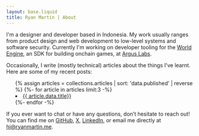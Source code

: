 ```yaml
---
layout: base.liquid
title: Ryan Martin | About
---
```


I'm a designer and developer based in Indonesia. My work usually ranges from
product design and web development to low-level systems and software security.
Currently I'm working on developer tooling for the
<a href="https://github.com/argus-labs/world-engine">World Engine</a>, an SDK
for building onchain games, at <a href="https://argus.gg">Argus Labs</a>.

<!-- placeholder for any previous exp -->

Occasionally, I write (mostly technical) articles about the things I've learnt.
Here are some of my recent posts:

<ul style="list-style-position:inside">
  {% assign articles = collections.articles | sort: 'data.published' | reverse %}
  {%- for article in articles limit:3 -%}
    <li>
      <a href="{{ article.page.url }}">{{ article.data.title}}</a>
    </li>
  {%- endfor -%}
</ul>


If you ever want to chat or have any questions, don’t hesitate to reach out! You
can find me on [GitHub](https://github.com/rmrt1n),
[X](https://x.com/gud_mornign), [LinkedIn](https://linkedin.com/in/ryanmrt1n),
or email me directly at [hi@ryanmartin.me](mailto:hi@ryanmartin.me).
